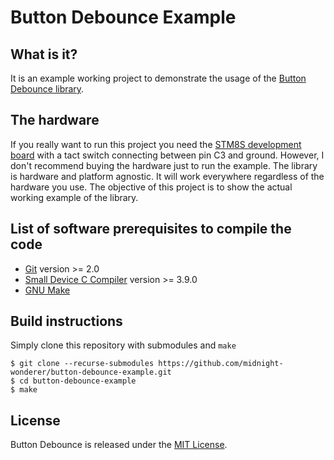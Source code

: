 # Button Debounce Example

## What is it?

It is an example working project to demonstrate the usage of the [Button Debounce library](https://github.com/the-cave/button-debounce).

## The hardware

If you really want to run this project you need the [STM8S development board](https://web.archive.org/web/20160623002534/https://www.cnx-software.com/2015/01/18/one-dollar-development-board/) with a tact switch connecting between pin C3 and ground. However, I don't recommend buying the hardware just to run the example. The library is hardware and platform agnostic. It will work everywhere regardless of the hardware you use. The objective of this project is to show the actual working example of the library.

## List of software prerequisites to compile the code

* [Git](https://git-scm.com/) version >= 2.0
* [Small Device C Compiler](http://sdcc.sourceforge.net/) version >= 3.9.0
* [GNU Make](https://www.gnu.org/software/make/)

## Build instructions

Simply clone this repository with submodules and `make`
```
$ git clone --recurse-submodules https://github.com/midnight-wonderer/button-debounce-example.git
$ cd button-debounce-example
$ make
```

## License

Button Debounce is released under the [MIT License](https://opensource.org/licenses/MIT).
